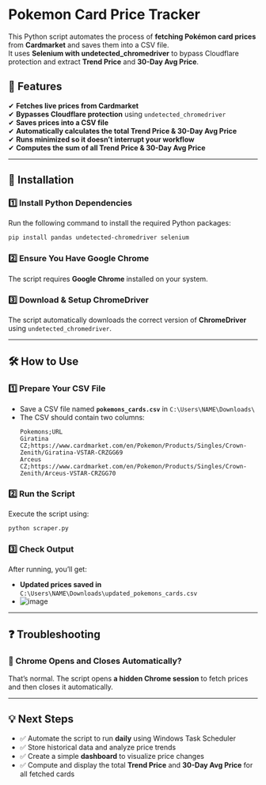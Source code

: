 # Pokemon Card Price Tracker

This Python script automates the process of **fetching Pokémon card prices** from **Cardmarket** and saves them into a CSV file.  
It uses **Selenium with undetected_chromedriver** to bypass Cloudflare protection and extract **Trend Price** and **30-Day Avg Price**.

## 🚀 Features
✔ **Fetches live prices from Cardmarket**  
✔ **Bypasses Cloudflare protection** using `undetected_chromedriver`  
✔ **Saves prices into a CSV file**  
✔ **Automatically calculates the total Trend Price & 30-Day Avg Price**  
✔ **Runs minimized so it doesn’t interrupt your workflow**  
✔ **Computes the sum of all Trend Price & 30-Day Avg Price**  

---

## 📌 **Installation**
### 1️⃣ Install Python Dependencies
Run the following command to install the required Python packages:
```sh
pip install pandas undetected-chromedriver selenium
```

### 2️⃣ Ensure You Have **Google Chrome**
The script requires **Google Chrome** installed on your system.

### 3️⃣ Download & Setup ChromeDriver
The script automatically downloads the correct version of **ChromeDriver** using `undetected_chromedriver`.

---

## 🛠 **How to Use**
### 1️⃣ **Prepare Your CSV File**
- Save a CSV file named **`pokemons_cards.csv`** in `C:\Users\NAME\Downloads\`
- The CSV should contain two columns:
  ```csv
  Pokemons;URL
  Giratina CZ;https://www.cardmarket.com/en/Pokemon/Products/Singles/Crown-Zenith/Giratina-VSTAR-CRZGG69
  Arceus CZ;https://www.cardmarket.com/en/Pokemon/Products/Singles/Crown-Zenith/Arceus-VSTAR-CRZGG70
  ```

### 2️⃣ **Run the Script**
Execute the script using:
```sh
python scraper.py
```

### 3️⃣ **Check Output**
After running, you’ll get:
- **Updated prices saved in** `C:\Users\NAME\Downloads\updated_pokemons_cards.csv`
- ![image](https://github.com/user-attachments/assets/bf5cbf96-b47e-4e76-bf91-3c99dce00640)

---

## ❓ Troubleshooting
### 🔹 Chrome Opens and Closes Automatically?
That’s normal. The script opens **a hidden Chrome session** to fetch prices and then closes it automatically.

---

## 💡 **Next Steps**
- ✅ Automate the script to run **daily** using Windows Task Scheduler
- ✅ Store historical data and analyze price trends
- ✅ Create a simple **dashboard** to visualize price changes
- ✅ Compute and display the total **Trend Price** and **30-Day Avg Price** for all fetched cards

